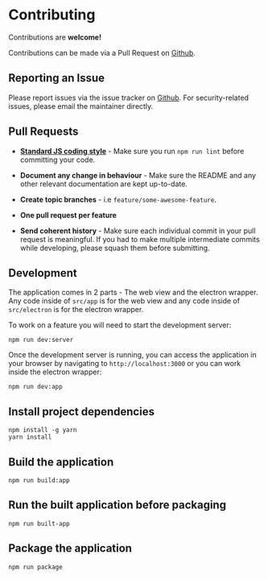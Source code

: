 # Contributing

Contributions are **welcome!**

Contributions can be made via a Pull Request on [Github](https://github.com/mike182uk/CoffeeWriter).

## Reporting an Issue

Please report issues via the issue tracker on [Github](https://github.com/mike182uk/CoffeeWriter). For security-related issues, please email the maintainer directly.

## Pull Requests

- **[Standard JS coding style](http://standardjs.com/index.html)** - Make sure you run `npm run lint` before committing your code.

- **Document any change in behaviour** - Make sure the README and any other relevant documentation are kept up-to-date.

- **Create topic branches** - i.e `feature/some-awesome-feature`.

- **One pull request per feature**

- **Send coherent history** - Make sure each individual commit in your pull request is meaningful. If you had to make multiple intermediate commits while developing, please squash them before submitting.

## Development

The application comes in 2 parts - The web view and the electron wrapper. Any code inside of `src/app` is for the web view and any code inside of `src/electron` is for the electron wrapper.

To work on a feature you will need to start the development server:

```
npm run dev:server
```

Once the development server is running, you can access the application in your browser by navigating to `http://localhost:3000` or you can work inside the electron wrapper:

```
npm run dev:app
```

## Install project dependencies

```
npm install -g yarn
yarn install
```

## Build the application

```
npm run build:app
```

## Run the built application before packaging

```
npm run built-app
```


## Package the application

```
npm run package
```
